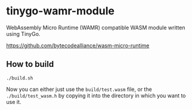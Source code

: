 # tinygo-wamr-module

WebAssembly Micro Runtime (WAMR) compatible WASM module written using TinyGo.

https://github.com/bytecodealliance/wasm-micro-runtime

## How to build

```shell
./build.sh
```

Now you can either just use the `build/test.wasm` file, or the `./build/test_wasm.h` by copying it into the directory in which you want to use it.
